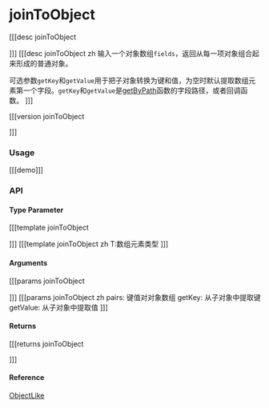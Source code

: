 # joinToObject
      
[[[desc joinToObject
  
]]]
[[[desc joinToObject zh
  输入一个对象数组`fields`，返回从每一项对象组合起来形成的普通对象。
 
  可选参数`getKey`和`getValue`用于把子对象转换为键和值，为空时默认提取数组元素第一个字段。`getKey`和`getValue`是[getByPath](../object/getByPath)函数的字段路径，或者回调函数。
]]]

[[[version joinToObject
  
]]]


### Usage

[[[demo]]]


### API
#### Type Parameter

[[[template joinToObject

]]]
[[[template joinToObject zh
T:数组元素类型
]]]

#### Arguments

[[[params joinToObject

]]]
[[[params joinToObject zh
pairs: 键值对对象数组
getKey: 从子对象中提取键
getValue: 从子对象中提取值
]]]

#### Returns

[[[returns joinToObject

]]]

#### Reference

[ObjectLike](../common/types#objectlike)